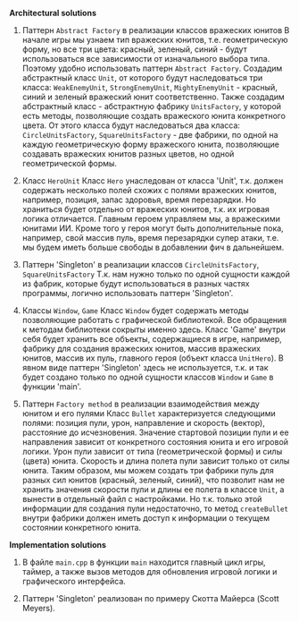 **Architectural solutions**

1) Паттерн `Abstract Factory` в реализации классов вражеских юнитов
В начале игры мы узнаем тип вражеских юнитов, т.е. геометрическую форму, но все три цвета: красный, зеленый, синий - будут использоваться все зависимости от изначального выбора типа. Поэтому удобно использовать паттерн `Abstract Factory`. Создадим абстрактный класс `Unit`, от которого будут наследоваться три класса: `WeakEnemyUnit`, `StrongEnemyUnit`, `MightyEnemyUnit` - красный, синий и зеленый вражеский юнит соответственно. 
Также создадим абстрактный класс - абстрактную фабрику `UnitsFactory`, у которой есть методы, позволяющие создать вражеского юнита конкретного цвета. От этого класса будут наследоваться два класса: `СircleUnitsFactory`, `SquareUnitsFactory` - две фабрики, по одной на каждую геометрическую форму вражеского юнита, позволяющие создавать вражеских юнитов разных цветов, но одной геометрической формы.

2) Класс `HeroUnit`
Класс `Hero` унаследован от класса 'Unit', т.к. должен содержать несколько полей схожих с полями вражеских юнитов, например, позиция, запас здоровья, время перезарядки. Но храниться будет отдельно от вражеских юнитов, т.к. их игровая логика отличается. Главным героем управляем мы, а вражескими юнитами ИИ. Кроме того у героя могут быть дополнительные пока, например, свой массив пуль, время перезарядки супер атаки, т.е. мы будем иметь больше свободы в добавлении фич в дальнейшем.

3) Паттерн 'Singleton' в реализации классов `СircleUnitsFactory`, `SquareUnitsFactory`
Т.к. нам нужно только по одной сущности каждой из фабрик, которые будут использоваться в разных частях программы, логично использовать паттерн 'Singleton'.

4) Классы `Window`, `Game`
Класс `Window` будет содержать методы позволяющие работать с графической библиотекой. Все обращения к методам библиотеки сокрыты именно здесь.
Класс 'Game' внутри себя будет хранить все объекты, содержащиеся в игре, например, фабрику для создания вражеских юнитов, массив вражеских юнитов, массив их пуль, главного героя (объект класса `UnitHero`).
В явном виде паттерн 'Singleton' здесь не используется, т.к. и так будет создано только по одной сущности классов `Window` и `Game` в функции 'main'. 
 
5) Паттерн `Factory method` в реализации взаимодействия между юнитом и его пулями
Класс `Bullet` характеризуется следующими полями: позиция пули, урон, направление и скорость (вектор), расстояние до исчезновения. Значение стартовой позиции пули и ее направления зависит от конкретного состояния юнита и его игровой логики. Урон пули зависит от типа (геометрической формы) и силы (цвета) юнита. Скорость и длина полета пули зависит только от силы юнита. Таким образом, мы можем создать три фабрики пуль для разных сил юнитов (красный, зеленый, синий), что позволит нам не хранить значения скорости пули и длины ее полета в классе `Unit`, а вынести в отдельный файл с настройками. Но т.к. только этой информации для создания пули недостаточно, то метод `createBullet` внутри фабрики должен иметь доступ к информации о текущем состоянии конкретного юнита.


**Implementation solutions**

1) В файле `main.cpp` в функции `main` находится главный цикл игры, таймер, а также вызов методов для обновления игровой логики и графического интерфейса.

2) Паттерн 'Singleton' реализован по примеру Скотта Майерса (Scott Meyers).